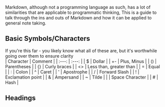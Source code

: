 Markdown, although not a programming language as such, has a lot of similarities that are applicable to programmatic thinking, This is a guide to talk through the ins and outs of Markdown and how it can be applied to general note taking.

## Basic Symbols/Characters
If you're this far - you likely know what all of these are,  but it's worthwhile going over them to ensure clarity  
| Character | Comment |
| :---: | :---: |
| $ | Dollar |
| +- | Plus, Minus |
| () | Parentheses |
| {} | Curly braces |
| <> | Less than, greater than |
| = | Equal |
| : | Colon |
| ^ | Caret |
| ' | Apostrophe |
| / | Forward Slash |
| ! | Exclamation point |
| & | Ampersand |
| ~ | Tilde |
|   | Space Character |
| # | Hash |


## Headings

